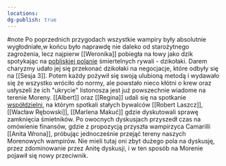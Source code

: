 ```yaml
---
locations: 
dg-publish: true
---
```

#note
Po poprzednich przygodach wszystkie wampiry były absolutnie wygłodniałe,w końcu było naprawdę nie daleko od starożytnego zagrożenia, lecz najpierw  [[Weronika]] pobiegła na łowy jako dzik spotykając na [pobliskiej polanie](geo:54.36166432239488,18.578954264553865) śmiertelnych rywali - dzikołaki. Darem charyzmy udało jej się przekonać dzikołaki na negocjacje, które odbyły się na [[Sesja 3]]. Potem każdy pożywił się swoją ulubioną metodą i wydawało się że wszystko wróciło do normy, ale powstało nieco kłótni o krew oraz usłyszeli że ich "ukrycie" listonosza jest już powszechnie wiadome na terenie Moreny. [[Albert]] oraz [[Regina]] udali się na spotkanie [współdzielni](geo:54.360093681172486,18.59062997847731), na którym spotkali stałych bywalców [[Robert Laszcz]], [[Wacław Rębowski]], [[Marlena Makuć]] gdzie dyskutowali sprawę zamknięcia śmietników. Po owocnych dyskusjach przyszedł czas na omówienie finansów, gdzie z propozycją przyszła wampirzyca Camarilli [[Anita Wrona]], próbując jednocześnie przejąć tereny naszych Morenowych wampirów. Nie mieli tutaj oni zbyt dużego pola na dyskusję, przez zdominowanie przez Anitę dyskusji, i w ten sposób na Morenie pojawił się nowy przeciwnik. 